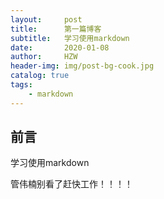 ```yaml
---
layout:     post
title:      第一篇博客
subtitle:   学习使用markdown
date:       2020-01-08
author:     HZW
header-img: img/post-bg-cook.jpg
catalog: true
tags:
    - markdown
---
```


## 前言

学习使用markdown

管伟楠别看了赶快工作！！！！

 


